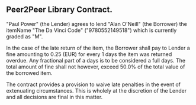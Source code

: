 Peer2Peer Library Contract.
----
"Paul Power" (the Lender) agrees to lend "Alan O'Neill" (the Borrower)
the itemName "The Da Vinci Code" ("9780552149518") which is currently graded as "M".

In the case of the late return of the item, the Borrower shall pay to Lender
a fine amounting to 0.25 (EUR) for every 1 days the item was returned overdue.
Any fractional part of a days is to be considered a full days. The total amount
of fine shall not however, exceed 50.0% of the total value of the borrowed item.

The contract provides a provision to waive late penalties in the event of
extenuating circumstances. This is wholely at the discretion of the Lender
and all decisions are final in this matter.